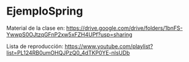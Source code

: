 # EjemploSpring

Material de la clase en: https://drive.google.com/drive/folders/1bnFS-YwwpS0OJtzqGFnP2xw5xFZH4UPf?usp=sharing

Lista de reproducción: https://www.youtube.com/playlist?list=PL124RB0umOHQJPzQ0_4dTKP0YE-nlsUDb
